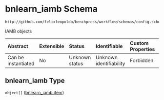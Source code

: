 # bnlearn\_iamb Schema

```txt
http://github.com/felixleopoldo/benchpress/workflow/schemas/config.schema.json#/properties/resources/properties/structure_learning_algorithms/properties/bnlearn_iamb
```

IAMB objects

| Abstract            | Extensible | Status         | Identifiable            | Custom Properties | Additional Properties | Access Restrictions | Defined In                                                        |
| :------------------ | :--------- | :------------- | :---------------------- | :---------------- | :-------------------- | :------------------ | :---------------------------------------------------------------- |
| Can be instantiated | No         | Unknown status | Unknown identifiability | Forbidden         | Allowed               | none                | [config.schema.json\*](config.schema.json "open original schema") |

## bnlearn\_iamb Type

`object[]` ([bnlearn\_iamb item](config-definitions-bnlearn_iamb-item.md))
